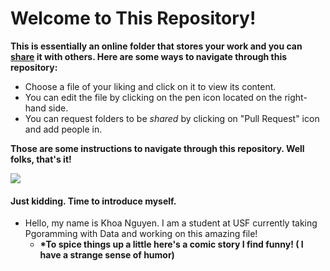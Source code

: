 # __Welcome to This Repository!__

 __This is essentially an online folder that stores your work and you can [share](https://memegenerator.net/instance/63839333/spongebob-rainbow-thanks-for-sharing) it with others. Here are some ways to navigate through this repository:__
   
- Choose a file of your liking and click on it to view its content.
- You can edit the file by clicking on the pen icon located on the right-hand side.
- You can request folders to be *shared* by clicking on "Pull Request" icon and add people in.





__Those are some instructions to navigate through this repository. Well folks, that's it!__



![](https://www.dailydot.com/wp-content/uploads/2019/09/spongebob-ight-imma-head-out-meme-500x250.jpg)


#### Just kidding. Time to introduce myself.
- Hello, my name is Khoa Nguyen. I am a student at USF currently taking Pgoramming with Data and working on this amazing file!
    - __*To spice things up a little here's a comic story I find funny! ( I have a strange sense of humor)__
